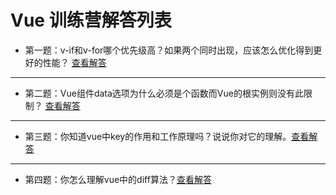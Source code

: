 # Vue 训练营解答列表

- 第一题：v-if和v-for哪个优先级高？如果两个同时出现，应该怎么优化得到更好的性能？ [查看解答](./01.v-if和v-for哪个优先级高？.md)
---
- 第二题：Vue组件data选项为什么必须是个函数而Vue的根实例则没有此限制？ [查看解答](./02.Vue组件data选项为什么必须是个函数而Vue的根实例则没有此限制？.md)
---
- 第三题：你知道vue中key的作用和工作原理吗？说说你对它的理解。[查看解答](./03.你知道vue中key的作用和工作原理吗？.md)
---
- 第四题：你怎么理解vue中的diff算法？[查看解答](./04.你怎么理解vue中的diff算法？.md)

